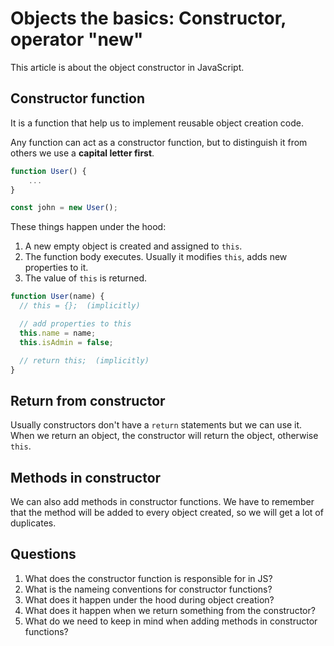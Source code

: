 # Objects the basics: Constructor, operator "new"

This article is about the object constructor in JavaScript.

## Constructor function
It is a function that help us to implement reusable object creation code.

Any function can act as a constructor function, but to distinguish it from 
others we use a **capital letter first**.

```javascript
function User() {
    ...
}

const john = new User();
```

These things happen under the hood:
1. A new empty object is created and assigned to `this`.
2. The function body executes. Usually it modifies `this`, adds new properties to it.
3. The value of `this` is returned.

```javascript
function User(name) {
  // this = {};  (implicitly)

  // add properties to this
  this.name = name;
  this.isAdmin = false;

  // return this;  (implicitly)
}
```

## Return from constructor
Usually constructors don't have a `return` statements but we can use it.
When we return an object, the constructor will return the object, otherwise `this`.

## Methods in constructor
We can also add methods in constructor functions. We have to remember that the method will be added to every object created, so we will get a lot of duplicates.

## Questions
1. What does the constructor function is responsible for in JS?
2. What is the nameing conventions for constructor functions?
3. What does it happen under the hood during object creation?
4. What does it happen when we return something from the constructor?
5. What do we need to keep in mind when adding methods in constructor functions?
